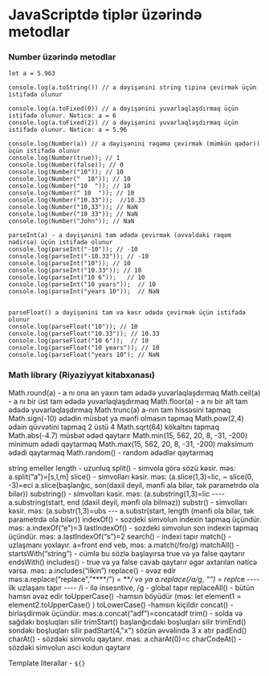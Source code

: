 # JavaScriptdə tiplər üzərində metodlar

### Number üzərində metodlar
```
let a = 5.963

console.log(a.toString()) // a dəyişənini string tipinə çevirmək üçün istifadə olunur

console.log(a.toFixed(0)) // a dəyişənini yuvarlaqlaşdırmaq üçün istifadə olunur. Nəticə: a = 6
console.log(a.toFixed(2)) // a dəyişənini yuvarlaqlaşdırmaq üçün istifadə olunur. Nəticə: a = 5.96

console.log(Number(a)) // a dəyişənini rəqəmə çevirmək (mümkün qədər)) üçün istifadə olunur
console.log(Number(true)); // 1
console.log(Number(false)); // 0
console.log(Number("10")); // 10
console.log(Number("  10")); // 10 
console.log(Number("10  ")); // 10
console.log(Number(" 10  ")); // 10
console.log(Number("10.33"));  //10.33
console.log(Number("10,33")); // NaN
console.log(Number("10 33")); // NaN
console.log(Number("John")); // NaN

parseInt(a) - a dəyişənini tam ədədə çevirmək (əvvəldəki rəqəm nədirsə) üçün istifadə olunur
console.log(parseInt("-10")); // -10
console.log(parseInt("-10.33")); // -10
console.log(parseInt("10")); // 10
console.log(parseInt("10.33")); // 10
console.log(parseInt("10 6"));   // 10
console.log(parseInt("10 years"));  // 10
console.log(parseInt("years 10"));  // NaN


parseFloat() a dəyişənini tam və kəsr ədədə çevirmək üçün istifadə olunur
console.log(parseFloat("10")); // 10
console.log(parseFloat("10.33")); // 10.33 
console.log(parseFloat("10 6"));  // 10
console.log(parseFloat("10 years")); // 10
console.log(parseFloat("years 10"); // NaN
```

### Math library (Riyaziyyat kitabxanası)
Math.round(a) - a nı ona ən yaxın tam ədədə yuvarlaqlaşdırmaq
Math.ceil(a) - a nı bir üst tam ədədə yuvarlaqlaşdırmaq
Math.floor(a) - a nı bir alt tam ədədə yuvarlaqlaşdırmaq
Math.trunc(a) a-nın tam hissəsini tapmaq
Math.sign(-10) ədədin müsbət ya mənfi olmasın tapmaq
Math.pow(2,4) ədəin qüvvətini tapmaq 2 üstü 4
Math.sqrt(64) kökaltını tapmaq
Math.abs(-4.7) müsbət ədəd qaytarır
Math.min(15, 562, 20, 8, -31, -200) minimum ədədi qaytarmaq
Math.max(15, 562, 20, 8, -31, -200) maksimum ədədi qaytarmaq
Math.random() - random ədədlər qaytarmaq

string emeller
length - uzunluq
split() - simvola görə sözü kəsir. məs: a.split(“a”)=[s,l,m]
slice() - simvolları kəsir. məs: (a.slice(1,3)=lic, ~ slice(0, -3)=eci a.slice(başlanğıc, son(daxil deyil, mənfi ala bilər, tək parametrdə ola bilər))
substring() - simvolları kəsir. məs: (a.substring(1,3)=lic ---- a.substring(start, end (daxil deyil, mənfi ola bilməz))
substr() - simvolları kəsir. məs: (a.substr(1,3)=ubs --- a.substr(start, length (mənfi ola bilər, tək parametrdə ola bilər))
indexOf() - sozdeki simvolun indexin tapmaq üçündür. məs: a.indexOf(“e”)=3
lastIndexOf()  - sozdeki simvolun son indexin tapmaq üçündür. məs: a.lastIndexOf(“s”)=2
search() - indexi tapır
match() - uzlaşmanı yoxlayır. a=front end veb, məs: a.match(/fro/g)
matchAll() - 
startsWith(“string”) - cümlə bu sözlə başlayırsa true və ya false qaytarır
endsWith()
includes() - true və ya false cavab qaytarır əgər axtarılan nəticə varsa. məs: a.includes(“ilkin”)
replace() - əvəz edir məs:a.replace(“replace”,”****/”) = ****/ və ya a.replace(/a/g, “*”) = repl*ce ---- ilk uzlaşanı tapır ---- /i - ilə insesntive, /g - global tapır
replaceAll() - bütün hamsn əvəz edir
toUpperCase() -hamsın  böyüdür (məs: let element1 = element2.toUpperCase() )
toLowerCase() -hamsın kiçildir
concat() - birləşdirmək üçündür. məs:a.concat(“adf”)=concatadf
trim() - solda və sağdakı boşluqları silir
trimStart() başlanğıcdakı boşluqları silir
trimEnd() sondakı boşluqları silir
padStart(4,"x")  sözün əvvəlində 3 x atır
padEnd()
charAt() - sözdəki simvolu qaytarır. məs: a.charAt(0)=c
charCodeAt() - sözdəki simvolun asci kodun qaytarır

Template literallar - `${}`
